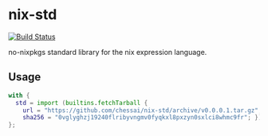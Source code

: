 # nix-std

[![Build
Status](https://travis-ci.org/chessai/nix-std.svg?branch=master)](https://travis-ci.org/chessai/nix-std)

no-nixpkgs standard library for the nix expression language.

## Usage

```nix
with {
  std = import (builtins.fetchTarball {
    url = "https://github.com/chessai/nix-std/archive/v0.0.0.1.tar.gz";
    sha256 = "0vglyghzj19240flribyvngmv0fyqkxl8pxzyn0sxlci8whmc9fr"; });
};
```
